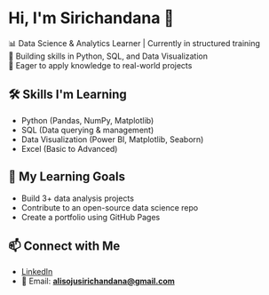 # Hi, I'm Sirichandana 👋

📊 Data Science & Analytics Learner | Currently in structured training  
🌱 Building skills in Python, SQL, and Data Visualization  
🚀 Eager to apply knowledge to real-world projects

## 🛠 Skills I'm Learning
- Python (Pandas, NumPy, Matplotlib)
- SQL (Data querying & management)
- Data Visualization (Power BI, Matplotlib, Seaborn)
- Excel (Basic to Advanced)

## 🎯 My Learning Goals
- Build 3+ data analysis projects
- Contribute to an open-source data science repo
- Create a portfolio using GitHub Pages

## 📫 Connect with Me
- [LinkedIn](https://www.linkedin.com/in/alisojusirichandana)  
- 📧 Email: **alisojusirichandana@gmail.com**
